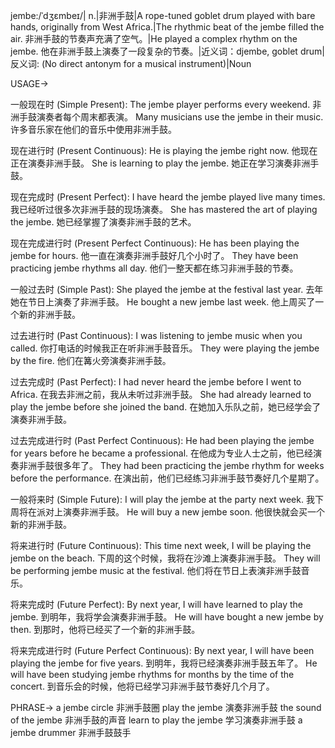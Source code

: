 jembe:/ˈdʒɛmbeɪ/| n.|非洲手鼓|A rope-tuned goblet drum played with bare hands, originally from West Africa.|The rhythmic beat of the jembe filled the air. 非洲手鼓的节奏声充满了空气。|He played a complex rhythm on the jembe. 他在非洲手鼓上演奏了一段复杂的节奏。|近义词：djembe, goblet drum|反义词: (No direct antonym for a musical instrument)|Noun


USAGE->

一般现在时 (Simple Present):
The jembe player performs every weekend.  非洲手鼓演奏者每个周末都表演。
Many musicians use the jembe in their music.  许多音乐家在他们的音乐中使用非洲手鼓。

现在进行时 (Present Continuous):
He is playing the jembe right now. 他现在正在演奏非洲手鼓。
She is learning to play the jembe. 她正在学习演奏非洲手鼓。

现在完成时 (Present Perfect):
I have heard the jembe played live many times. 我已经听过很多次非洲手鼓的现场演奏。
She has mastered the art of playing the jembe. 她已经掌握了演奏非洲手鼓的艺术。

现在完成进行时 (Present Perfect Continuous):
He has been playing the jembe for hours. 他一直在演奏非洲手鼓好几个小时了。
They have been practicing jembe rhythms all day. 他们一整天都在练习非洲手鼓的节奏。

一般过去时 (Simple Past):
She played the jembe at the festival last year. 去年她在节日上演奏了非洲手鼓。
He bought a new jembe last week. 他上周买了一个新的非洲手鼓。

过去进行时 (Past Continuous):
I was listening to jembe music when you called. 你打电话的时候我正在听非洲手鼓音乐。
They were playing the jembe by the fire. 他们在篝火旁演奏非洲手鼓。

过去完成时 (Past Perfect):
I had never heard the jembe before I went to Africa. 在我去非洲之前，我从未听过非洲手鼓。
She had already learned to play the jembe before she joined the band. 在她加入乐队之前，她已经学会了演奏非洲手鼓。

过去完成进行时 (Past Perfect Continuous):
He had been playing the jembe for years before he became a professional. 在他成为专业人士之前，他已经演奏非洲手鼓很多年了。
They had been practicing the jembe rhythm for weeks before the performance. 在演出前，他们已经练习非洲手鼓节奏好几个星期了。

一般将来时 (Simple Future):
I will play the jembe at the party next week. 我下周将在派对上演奏非洲手鼓。
He will buy a new jembe soon. 他很快就会买一个新的非洲手鼓。

将来进行时 (Future Continuous):
This time next week, I will be playing the jembe on the beach. 下周的这个时候，我将在沙滩上演奏非洲手鼓。
They will be performing jembe music at the festival. 他们将在节日上表演非洲手鼓音乐。

将来完成时 (Future Perfect):
By next year, I will have learned to play the jembe. 到明年，我将学会演奏非洲手鼓。
He will have bought a new jembe by then. 到那时，他将已经买了一个新的非洲手鼓。

将来完成进行时 (Future Perfect Continuous):
By next year, I will have been playing the jembe for five years. 到明年，我将已经演奏非洲手鼓五年了。
He will have been studying jembe rhythms for months by the time of the concert. 到音乐会的时候，他将已经学习非洲手鼓节奏好几个月了。


PHRASE->
a jembe circle 非洲手鼓圈
play the jembe 演奏非洲手鼓
the sound of the jembe 非洲手鼓的声音
learn to play the jembe 学习演奏非洲手鼓
a jembe drummer 非洲手鼓鼓手
